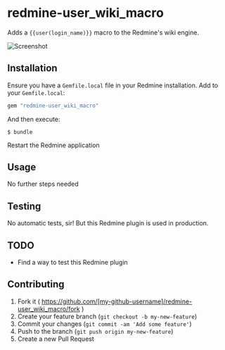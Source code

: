 # redmine-user_wiki_macro

Adds a `{{user(login_name)}}` macro to the Redmine's wiki engine.

![Screenshot](http://neopoly.github.io/redmine-user_wiki_macro/images/screenshot.png)

## Installation

Ensure you have a `Gemfile.local` file in your Redmine installation. Add to your `Gemfile.local`:

```ruby
gem "redmine-user_wiki_macro"
```

And then execute:

```
$ bundle
```

Restart the Redmine application

## Usage

No further steps needed

## Testing

No automatic tests, sir! But this Redmine plugin is used in production.

## TODO

* Find a way to test this Redmine plugin

## Contributing

1. Fork it ( https://github.com/[my-github-username]/redmine-user_wiki_macro/fork )
2. Create your feature branch (`git checkout -b my-new-feature`)
3. Commit your changes (`git commit -am 'Add some feature'`)
4. Push to the branch (`git push origin my-new-feature`)
5. Create a new Pull Request
